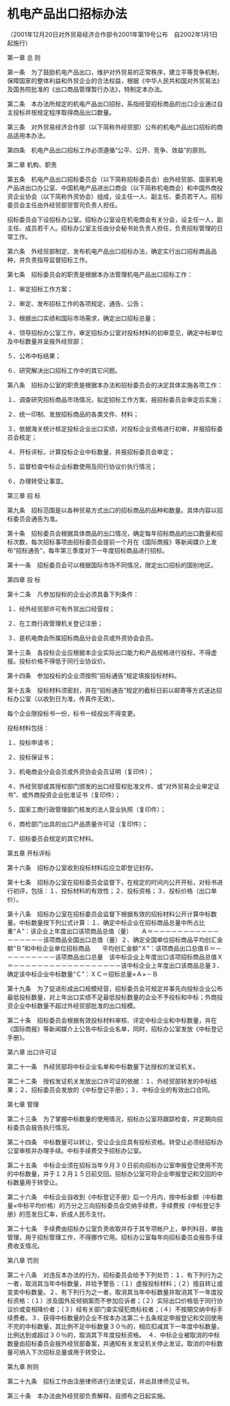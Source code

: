 # 机电产品出口招标办法

（2001年12月20日对外贸易经济合作部令2001年第19号公布　自2002年1月1日起施行）



第一章 总 则



第一条　为了鼓励机电产品出口，维护对外贸易的正常秩序，建立平等竞争机制，保障国家的整体利益和外贸企业的合法权益，根据《中华人民共和国对外贸易法》及国务院批准的《出口商品管理暂行办法》，特制定本办法。

第二条　本办法所规定的机电产品出口招标，系指经营招标商品的出口企业通过自主投标并按规定程序取得商品出口数量。

第三条　对外贸易经济合作部（以下简称外经贸部）公布的机电产品出口招标的商品适用本办法。

第四条　机电产品出口招标工作必须遵循“公平、公开、竞争、效益”的原则。



第二章 机构、职责



第五条　机电产品出口招标委员会（以下简称招标委员会）由外经贸部、国家机电产品进出口办公室、中国机电产品进出口商会（以下简称机电商会）和中国外商投资企业协会（以下简称外资协会）组成，设主任一人、副主任、委员若干人。招标委员会主任由外经贸部贸管司负责人担任。

招标委员会下设招标办公室。招标办公室设在机电商会有关分会，设主任一人，副主任、成员若干人。招标办公室主任由分会秘书处负责人担任，负责招标管理的日常工作。

第六条　外经贸部制定、发布机电产品出口招标办法，确定实行出口招标商品品种，并负责指导监督招标工作。

第七条　招标委员会的职责是根据本办法管理机电产品出口招标工作：

１、审定招标工作方案；

２、审定、发布招标工作的各项规定、通告、公告；

３、根据出口实绩和国际市场需求，确定出口招标总量；

４、领导招标办公室工作，审定招标办公室对投标材料的初审意见，确定中标单位及中标数量并呈报外经贸部；

５、公布中标结果；

６、研究解决出口招标工作中的其它问题。

第八条　招标办公室的职责是根据本办法和招标委员会的决定具体实施各项工作：

１、调查研究招标商品市场情况，拟定招标工作方案，报招标委员会审定后实施；

２、统一印制、发放招标商品的各类文件、材料；

３、依据海关统计核定投标企业出口实绩，对投标企业资格进行初审，并报招标委员会核定；

４、开标评标，计算投标企业中标数量，并报招标委员会审定；

５、监督检查中标企业标数使用及同行协议价执行情况；

６、办理转受让事宜。



第三章 招 标



第九条　招标范围是以各种贸易方式出口的招标商品的品种和数量。具体内容以招标委员会通告为准。

第十条　招标委员会根据具体商品的出口情况，确定每年招标商品的出口数量和招标次数，每次招标事项由招标委员会提前一个月在《国际商报》等新闻媒介上发布“招标通告”，每年第三季度对下一年度招标商品进行招标。

第十一条　招标委员会可以根据国际市场不同情况，限定出口招标的国别地区。



第四章 投 标



第十二条　凡参加投标的企业必须具备下列条件：

１、经外经贸部许可有外贸出口经营权；

２、在工商行政管理机关登记注册；

３、是机电商会所属招标商品分会会员或外资协会会员。

第十三条　各投标企业应根据本企业实际出口能力和产品规格进行投标，不得虚报。投标价格不得低于同行业协议价。

第十四条　参加投标的企业须按照“招标通告”规定填报投标材料。

第十五条　投标材料须密封，并在“招标通告”规定的截标日前以邮寄等方式送达招标办公室（以收到日为准，传真件无效）。

每个企业限投标书一份，标书一经投出不得变更。

投标材料包括：

１、投标申请书；

２、投标保证书；

３、机电商会分会会员或外资协会会员证明（复印件）；

４、外经贸部或其授权部门颁发的出口经营权批准文件、或“对外贸易企业审定证书”、或外商投资企业批准证书（复印件）；

５、国家工商行政管理部门核发的法人营业执照（复印件）；

６、商检部门出具的出口产品质量许可证（复印件）；

７、招标委员会规定的其它材料。



第五章 开标评标



第十六条　招标办公室收到投标材料后应立即登记封存。

第十七条　招标办公室在招标委员会监督下，在规定的时间内公开开标，对标书进行初评，包括：１、投标材料的有效性；２、投标资格；３、投标价格（出口单价）。

第十八条　招标办公室在招标委员会监督下根据有效的招标材料公开计算中标数量。中标数量按下列公式计算：１、确定中标企业在招标商品总量中所占比重“Ａ”：该企业上年度出口该项商品总值（量）　　Ａ＝－－－－－－－－－－－－－－－－－该项商品全国出口总值（量）２、确定全国单位招标商品平均创汇金额“Ｂ”和中标企业单位招标商品　　平均创汇金额“Ｘ”：该项商品出口总值Ｂ＝－－－－－－－－－该项商品出口总量　该中标企业上年度出口该项招标商品总值Ｘ＝－－－－－－－－－－－－－－－－－－该中标企业上年度出口该商品总量３、确定该中标企业中标数量“Ｃ”：ＸＣ＝招标总量×Ａ×－Ｂ

第十九条　为了促进形成出口规模经营，招标委员会可规定并事先向投标企业公布最低投标数量，对上年出口实绩不足最低投标数量的企业不予投标和中标；外商投资企业中标数量不超过外经贸部批准的出口规模。

第二十条　招标委员会根据有效投标材料审核、评定中标企业和中标数量，并在《国际商报》等新闻媒介上公告中标企业名单，同时，招标办公室发放《中标登记手册》。



第六章 出口许可证



第二十一条　外经贸部将中标企业名单和中标数量下达授权的发证机关。

第二十二条　授权发证机关发放出口许可证的依据：１、外经贸部转发的中标结果；２、招标委员会发放的《中标登记手册》；３、中标企业的有效出口合同。



第七章 管理



第二十三条　为了掌握中标数量的使用情况，招标办公室将跟踪检查，并定期向招标委员会报告执行情况。

第二十四条　中标数量可以转让，受让企业应具有投标资格。转受让必须经招标办公室审核并办理手续。中标手续费交予招标办公室。

第二十五条　中标企业须在招标当年９月３０日前向招标办公室申报登记使用不完的中标数量，并于１２月１５日前交回。招标办公室可将企业申报登记和交回的中标数量用于转受让。

第二十六条　中标企业自收到《中标登记手册》后一个月内，按中标金额（中标数量×中标平均价格）的万分之三向招标委员会交纳手续费，手续费按《中标登记手册》的签发日汇率，折成人民币支付。

第二十七条　手续费由招标办公室负责收取并存于其专项帐户上，单列科目，单独管理，用于招标管理工作，不得挪作它用。招标办公室每年向招标委员会报告手续费收支情况。

第八章 罚则



第二十八条　对违反本办法的行为，招标委员会给予下列处罚：１、有下列行为之一者，取消其当年中标数量，并给予警告：（１）虚报投标材料；（２）擅自转让或变卖中标数量。２、有下列行为之一者，取消其当年中标数量并取消其下一年度投标资格：（１）涉及国外反倾销案而不参加应诉者；（２）实际出口价格低于同行协议价或变相降价者；（３）经有关部门查实侵犯商标权者；（４）不按期交纳中标手续费者。３、获得中标数量的企业不按本办法第二十五条规定申报登记和交回使用不完的中标数量，其比例不足中标数量３０％的，相应扣减其下一年度中标数量，比例达到或超过３０％的，取消其下年度投标资格。　４、中标企业被取消的中标数量由招标委员会报外经贸部备案，并通知有关发证机关停止发证。取消的中标数量可纳入下次招标总量或用于转受让。



第九章 附则



第二十九条　招标工作由注册律师进行法律见证，并出具律师见证书。

第三十条　本办法由外经贸部负责解释，自颁布之日起实施。